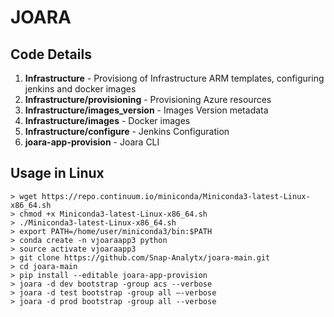 # JOARA


## Code Details

1. **Infrastructure** - Provisiong of Infrastructure ARM templates, configuring jenkins and docker images
2. **Infrastructure/provisioning** - Provisioning Azure resources
3. **Infrastructure/images_version** - Images Version metadata
4. **Infrastructure/images** - Docker images
5. **Infrastructure/configure** - Jenkins Configuration
6. **joara-app-provision** - Joara CLI

## Usage in Linux


```shell
> wget https://repo.continuum.io/miniconda/Miniconda3-latest-Linux-x86_64.sh
> chmod +x Miniconda3-latest-Linux-x86_64.sh
> ./Miniconda3-latest-Linux-x86_64.sh
> export PATH=/home/user/miniconda3/bin:$PATH
> conda create -n vjoaraapp3 python
> source activate vjoaraapp3
> git clone https://github.com/Snap-Analytx/joara-main.git
> cd joara-main
> pip install --editable joara-app-provision
> joara -d dev bootstrap -group acs --verbose
> joara -d test bootstrap -group all –-verbose
> joara -d prod bootstrap -group all --verbose
```
